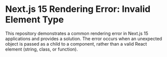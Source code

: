 # Next.js 15 Rendering Error: Invalid Element Type

This repository demonstrates a common rendering error in Next.js 15 applications and provides a solution. The error occurs when an unexpected object is passed as a child to a component, rather than a valid React element (string, class, or function).